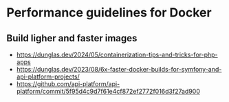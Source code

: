 # Performance guidelines for Docker

## Build ligher and faster images
- https://dunglas.dev/2024/05/containerization-tips-and-tricks-for-php-apps
- https://dunglas.dev/2023/08/6x-faster-docker-builds-for-symfony-and-api-platform-projects/
- https://github.com/api-platform/api-platform/commit/5f95d4c9d7f61e4cf872ef2772f016d3f27ad900
